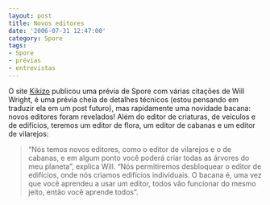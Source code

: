 ```yaml
---
layout: post
title: Novos editores
date: '2006-07-31 12:47:00'
category: Spore
tags:
- Spore
- prévias
- entrevistas
---
```

O site [Kikizo](http://games.kikizo.com/news/200607/141_p1.asp) publicou uma prévia de Spore com várias citações de Will Wright, é uma prévia cheia de detalhes técnicos (estou pensando em traduzir ela em um post futuro), mas rapidamente uma novidade bacana: novos editores foram revelados! Além do editor de criaturas, de veículos e de edifícios, teremos um editor de flora, um editor de cabanas e um editor de vilarejos:

> “Nós temos novos editores, como o editor de vilarejos e o de cabanas, e em algum ponto você poderá criar todas as árvores do meu planeta”, explica Will. “Nós permitiremos desbloquear o editor de edifícios, onde nós criamos edifícios individuais. O bacana é, uma vez que você aprendeu a usar um editor, todos vão funcionar do mesmo jeito, então você aprende todos”.